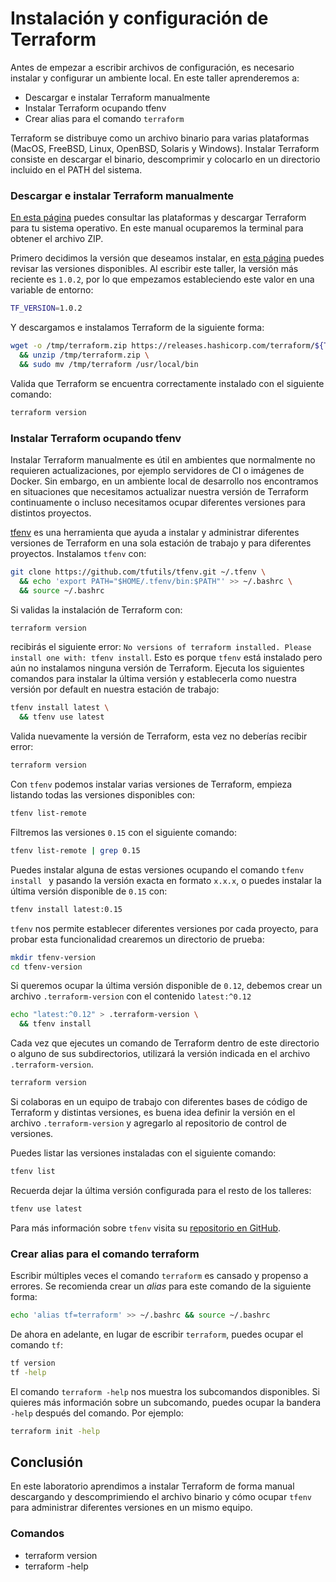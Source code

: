 # Instalación y configuración de Terraform

Antes de empezar a escribir archivos de configuración, es necesario instalar y configurar un ambiente local. En este taller aprenderemos a:

- Descargar e instalar Terraform manualmente
- Instalar Terraform ocupando tfenv
- Crear alias para el comando `terraform`

Terraform se distribuye como un archivo binario para varias plataformas (MacOS, FreeBSD, Linux, OpenBSD, Solaris y Windows). Instalar Terraform consiste en descargar el binario, descomprimir y colocarlo en un directorio incluido en el PATH del sistema.

### Descargar e instalar Terraform manualmente

[En esta página](https://www.terraform.io/downloads.html) puedes consultar las plataformas y descargar Terraform para tu sistema operativo. En este manual ocuparemos la terminal para obtener el archivo ZIP.

Primero decidimos la versión que deseamos instalar, en [esta página](https://releases.hashicorp.com/terraform/) puedes revisar las versiones disponibles. Al escribir este taller, la versión más reciente es `1.0.2`, por lo que empezamos estableciendo este valor en una variable de entorno:

```sh
TF_VERSION=1.0.2
```

Y descargamos e instalamos Terraform de la siguiente forma:

```sh
wget -o /tmp/terraform.zip https://releases.hashicorp.com/terraform/${TF_VERSION}/terraform_${TF_VERSION}_$(uname -s)_amd64.zip \
  && unzip /tmp/terraform.zip \
  && sudo mv /tmp/terraform /usr/local/bin
```

Valida que Terraform se encuentra correctamente instalado con el siguiente comando:

```sh
terraform version
```

### Instalar Terraform ocupando tfenv

Instalar Terraform manualmente es útil en ambientes que normalmente no requieren actualizaciones, por ejemplo servidores de CI o imágenes de Docker. Sin embargo, en un ambiente local de desarrollo nos encontramos en situaciones que necesitamos actualizar nuestra versión de Terraform continuamente o incluso necesitamos ocupar diferentes versiones para distintos proyectos.

[tfenv](https://github.com/tfutils/tfenv) es una herramienta que ayuda a instalar y administrar diferentes versiones de Terraform en una sola estación de trabajo y para diferentes proyectos. Instalamos `tfenv` con:

```sh
git clone https://github.com/tfutils/tfenv.git ~/.tfenv \
  && echo 'export PATH="$HOME/.tfenv/bin:$PATH"' >> ~/.bashrc \
  && source ~/.bashrc
```

Si validas la instalación de Terraform con:

```sh
terraform version
```

recibirás el siguiente error: `No versions of terraform installed. Please install one with: tfenv install`. Esto es porque `tfenv` está instalado pero aún no instalamos ninguna versión de Terraform. Ejecuta los siguientes comandos para instalar la última versión y establecerla como nuestra versión por default en nuestra estación de trabajo:

```sh
tfenv install latest \
  && tfenv use latest
```

Valida nuevamente la versión de Terraform, esta vez no deberías recibir error:

```sh
terraform version
```

Con `tfenv` podemos instalar varias versiones de Terraform, empieza listando todas las versiones disponibles con:

```sh
tfenv list-remote
```

Filtremos las versiones `0.15` con el siguiente comando:

```sh
tfenv list-remote | grep 0.15
```

Puedes instalar alguna de estas versiones ocupando el comando `tfenv install ` y pasando la versión exacta en formato `x.x.x`, o puedes instalar la última versión disponible de `0.15` con:

```sh
tfenv install latest:0.15
```

`tfenv` nos permite establecer diferentes versiones por cada proyecto, para probar esta funcionalidad crearemos un directorio de prueba:

```sh
mkdir tfenv-version
cd tfenv-version
```

Si queremos ocupar la última versión disponible de `0.12`, debemos crear un archivo `.terraform-version` con el contenido `latest:^0.12`

```sh
echo "latest:^0.12" > .terraform-version \
  && tfenv install
```

Cada vez que ejecutes un comando de Terraform dentro de este directorio o alguno de sus subdirectorios, utilizará la versión indicada en el archivo `.terraform-version`.

```sh
terraform version
```

Si colaboras en un equipo de trabajo con diferentes bases de código de Terraform y distintas versiones, es buena idea definir la versión en el archivo `.terraform-version` y agregarlo al repositorio de control de versiones.

Puedes listar las versiones instaladas con el siguiente comando:

```sh
tfenv list
```

Recuerda dejar la última versión configurada para el resto de los talleres:


```sh
tfenv use latest
```

Para más información sobre `tfenv` visita su [repositorio en GitHub](https://github.com/tfutils/tfenv).

### Crear alias para el comando terraform

Escribir múltiples veces el comando `terraform` es cansado y propenso a errores. Se recomienda crear un _alias_ para este comando de la siguiente forma:

```sh
echo 'alias tf=terraform' >> ~/.bashrc && source ~/.bashrc
```

De ahora en adelante, en lugar de escribir `terraform`, puedes ocupar el comando `tf`:

```sh
tf version
tf -help
```

El comando `terraform -help` nos muestra los subcomandos disponibles. Si quieres más información sobre un subcomando, puedes ocupar la bandera `-help` después del comando. Por ejemplo:

```sh
terraform init -help
```

## Conclusión

En este laboratorio aprendimos a instalar Terraform de forma manual descargando y descomprimiendo el archivo binario y cómo ocupar `tfenv` para administrar diferentes versiones en un mismo equipo.

### Comandos

- terraform version
- terraform -help
